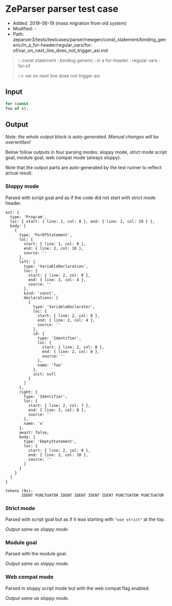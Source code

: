 # ZeParser parser test case

- Added: 2019-06-19 (mass migration from old system)
- Modified: -
- Path: zeparser3/tests/testcases/parser/newgen/const_statement/binding_generic/in_a_for-header/regular_vars/for-of/var_on_next_line_does_not_trigger_asi.md

> :: const statement : binding generic : in a for-header : regular vars : for-of
>
> ::> var on next line does not trigger asi

## Input

`````js
for (const
foo of x);
`````

## Output

_Note: the whole output block is auto-generated. Manual changes will be overwritten!_

Below follow outputs in four parsing modes: sloppy mode, strict mode script goal, module goal, web compat mode (always sloppy).

Note that the output parts are auto-generated by the test runner to reflect actual result.

### Sloppy mode

Parsed with script goal and as if the code did not start with strict mode header.

`````
ast: {
  type: 'Program',
  loc: { start: { line: 1, col: 0 }, end: { line: 2, col: 10 } },
  body: [
    {
      type: 'ForOfStatement',
      loc: {
        start: { line: 1, col: 0 },
        end: { line: 2, col: 10 },
        source: ''
      },
      left: {
        type: 'VariableDeclaration',
        loc: {
          start: { line: 2, col: 0 },
          end: { line: 2, col: 4 },
          source: ''
        },
        kind: 'const',
        declarations: [
          {
            type: 'VariableDeclarator',
            loc: {
              start: { line: 2, col: 0 },
              end: { line: 2, col: 4 },
              source: ''
            },
            id: {
              type: 'Identifier',
              loc: {
                start: { line: 2, col: 0 },
                end: { line: 2, col: 0 },
                source: ''
              },
              name: 'foo'
            },
            init: null
          }
        ]
      },
      right: {
        type: 'Identifier',
        loc: {
          start: { line: 2, col: 7 },
          end: { line: 2, col: 8 },
          source: ''
        },
        name: 'x'
      },
      await: false,
      body: {
        type: 'EmptyStatement',
        loc: {
          start: { line: 2, col: 9 },
          end: { line: 2, col: 10 },
          source: ''
        }
      }
    }
  ]
}

tokens (9x):
       IDENT PUNCTUATOR IDENT IDENT IDENT IDENT PUNCTUATOR PUNCTUATOR
`````

### Strict mode

Parsed with script goal but as if it was starting with `"use strict"` at the top.

_Output same as sloppy mode._

### Module goal

Parsed with the module goal.

_Output same as sloppy mode._

### Web compat mode

Parsed in sloppy script mode but with the web compat flag enabled.

_Output same as sloppy mode._
